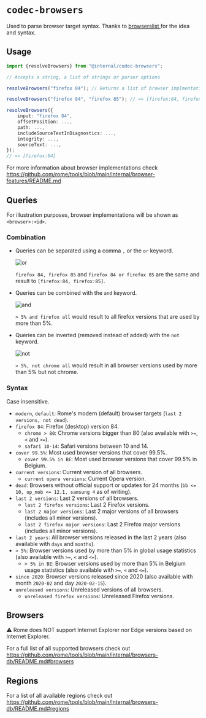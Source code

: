 # `codec-browsers`

Used to parse browser target syntax.
Thanks to [browserslist ](https://github.com/browserslist/browserslist) for the idea and syntax.

## Usage

```ts
import {resolveBrowsers} from "@internal/codec-browsers";

// Accepts a string, a list of strings or parser options

resolveBrowsers("firefox 84"); // Returns a list of browser implmentations; => [firefox:84]

resolveBrowsers("firefox 84", "firefox 85"); // => [firefox:84, firefox:85]

resolveBrowsers({
	input: "firefox 84",
	offsetPosition: ...,
	path: ...,
	includeSourceTextInDiagnostics: ...,
	integrity: ...,
	sourceText: ...,
});
// => [firefox:84]
```

For more information about browser implementations check https://github.com/rome/tools/blob/main/internal/browser-features/README.md

## Queries

For illustration purposes, browser implementations will be shown as `<browser>:<id>`.

### Combination

* Queries can be separated using a comma `,` or the `or` keyword.

	![or](https://user-images.githubusercontent.com/33844379/109436937-8001a400-7a22-11eb-9f62-4b22ebc20f21.png)

	`firefox 84, firefox 85` and `firefox 84 or firefox 85` are the same and result to `[firefox:84, firefox:85]`.


* Queries can be combined with the `and` keyword.

	![and](https://user-images.githubusercontent.com/33844379/109436933-79732c80-7a22-11eb-9593-8f27607b0fa7.png)

	`> 5% and firefox all` would result to all firefox versions that are used by more than 5%.


* Queries can be inverted (removed instead of added) with the `not` keyword.

	![not](https://user-images.githubusercontent.com/33844379/109436925-737d4b80-7a22-11eb-88b9-4d5cbcd48556.png)

	`> 5%, not chrome all` would result in all browser versions used by more than 5% but not chrome.

### Syntax
Case insensitive.

* `modern`, `default`: Rome's modern (default) browser targets (`last 2 versions, not dead`).
* `firefox 84`: Firefox (desktop) version 84.
	* `chrome > 80`: Chrome versions bigger than 80 (also available with `>=`, `<` and `<=`).
	* `safari 10-14`: Safari versions between 10 and 14.
* `cover 99.5%`: Most used browser versions that cover 99.5%.
	* `cover 99.5% in BE`: Most used browser versions that cover 99.5% in Belgium.
* `current versions`: Current version of all browsers.
	* `current opera versions`: Current Opera version.
* `dead`: Browsers without official support or updates for 24 months (`bb <= 10, op_mob <= 12.1, samsung 4` as of writing).
* `last 2 versions`: Last 2 versions of all browsers.
	* `last 2 firefox versions`: Last 2 Firefox versions.
	* `last 2 major versions`: Last 2 major versions of all browsers (includes all minor versions).
	* `last 2 firefox major versions`: Last 2 Firefox major versions (includes all minor versions).
* `last 2 years`: All browser versions released in the last 2 years (also available with `days` and `months`).
* `> 5%`: Browser versions used by more than 5% in global usage statistics (also available with `>=`, `<` and `<=`).
	* `> 5% in BE`: Browser versions used by more than 5% in Belgium usage statistics (also available with `>=`, `<` and `<=`).
* `since 2020`: Browser versions released since 2020 (also available with month `2020-02` and day `2020-02-15`).
* `unreleased versions`: Unreleased versions of all browsers.
	* `unreleased firefox versions`: Unreleased Firefox versions.

## Browsers

⚠️ Rome does NOT support Internet Explorer nor Edge versions based on Internet Explorer.

For a full list of all supported browsers check out https://github.com/rome/tools/blob/main/internal/browsers-db/README.md#browsers

## Regions

For a list of all available regions check out https://github.com/rome/tools/blob/main/internal/browsers-db/README.md#regions
